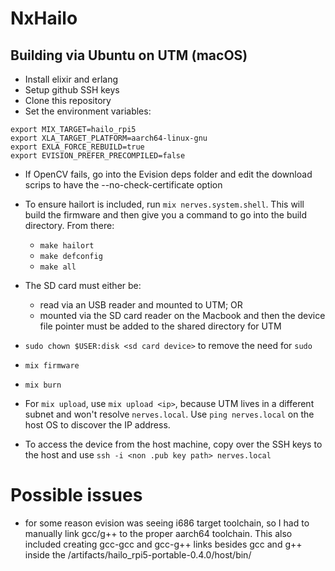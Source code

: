 # NxHailo

## Building via Ubuntu on UTM (macOS)

- Install elixir and erlang
- Setup github SSH keys
- Clone this repository
- Set the environment variables:

```shell
export MIX_TARGET=hailo_rpi5
export XLA_TARGET_PLATFORM=aarch64-linux-gnu
export EXLA_FORCE_REBUILD=true
export EVISION_PREFER_PRECOMPILED=false
```

- If OpenCV fails, go into the Evision deps folder and edit the download scrips to have the --no-check-certificate option

- To ensure hailort is included, run `mix nerves.system.shell`. This will build the firmware and then give you a command to go into the build directory. From there:
  - `make hailort`
  - `make defconfig`
  - `make all`

- The SD card must either be:
  - read via an USB reader and mounted to UTM; OR
  - mounted via the SD card reader on the Macbook and then the device file pointer must be added to the shared directory for UTM

- `sudo chown $USER:disk <sd card device>` to remove the need for `sudo`
- `mix firmware`
- `mix burn`

- For `mix upload`, use `mix upload <ip>`, because UTM lives in a different subnet and won't resolve `nerves.local`. Use `ping nerves.local` on the host OS to discover the IP address.

- To access the device from the host machine, copy over the SSH keys to the host and use `ssh -i <non .pub key path> nerves.local`

# Possible issues

- for some reason evision was seeing i686 target toolchain, so I had to manually link gcc/g++ to the proper aarch64 toolchain. This also included creating gcc-gcc and gcc-g++ links besides gcc and g++ inside the /artifacts/hailo_rpi5-portable-0.4.0/host/bin/
